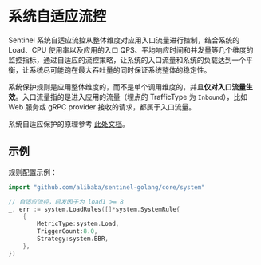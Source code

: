 # 系统自适应流控

Sentinel 系统自适应流控从整体维度对应用入口流量进行控制，结合系统的 Load、CPU 使用率以及应用的入口 QPS、平均响应时间和并发量等几个维度的监控指标，通过自适应的流控策略，让系统的入口流量和系统的负载达到一个平衡，让系统尽可能跑在最大吞吐量的同时保证系统整体的稳定性。

系统保护规则是应用整体维度的，而不是单个调用维度的，并且**仅对入口流量生效**。入口流量指的是进入应用的流量（埋点的 TrafficType 为 `Inbound`），比如 Web 服务或 gRPC provider 接收的请求，都属于入口流量。

系统自适应保护的原理参考 [此处文档](../system-adaptive-protection.md)。

## 示例

规则配置示例：

```go
import "github.com/alibaba/sentinel-golang/core/system"

// 自适应流控，启发因子为 load1 >= 8
_, err := system.LoadRules([]*system.SystemRule{
	{
		MetricType:system.Load,
		TriggerCount:8.0,
		Strategy:system.BBR,
	},
})
```
